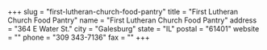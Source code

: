 +++
slug = "first-lutheran-church-food-pantry"
title = "First Lutheran Church Food Pantry"
name = "First Lutheran Church Food Pantry"
address = "364 E Water St."
city = "Galesburg"
state = "IL"
postal = "61401"
website = ""
phone = "309 343-7136"
fax = ""
+++
